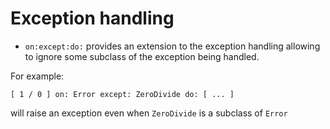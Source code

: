 # Exception handling

- `on:except:do:` provides an extension to the exception handling allowing to
ignore some subclass of the exception being handled.

For example:

```smalltalk
[ 1 / 0 ] on: Error except: ZeroDivide do: [ ... ]
```

will raise an exception even when `ZeroDivide` is a subclass of `Error`
